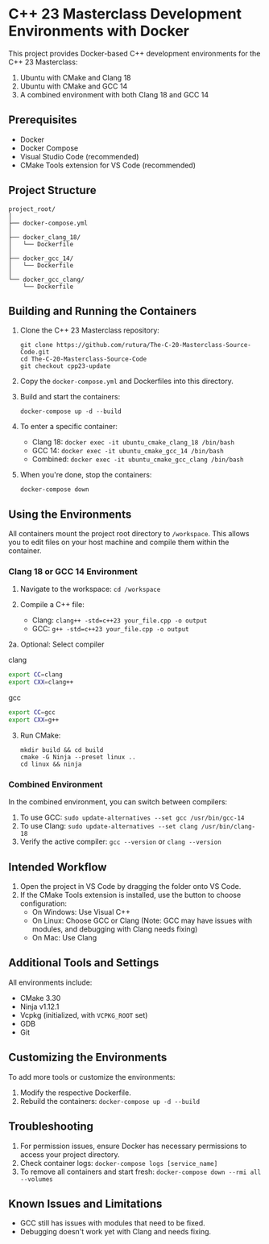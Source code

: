 # C++ 23 Masterclass Development Environments with Docker

This project provides Docker-based C++ development environments for the C++ 23 Masterclass:

1. Ubuntu with CMake and Clang 18
2. Ubuntu with CMake and GCC 14
3. A combined environment with both Clang 18 and GCC 14

## Prerequisites

- Docker
- Docker Compose
- Visual Studio Code (recommended)
- CMake Tools extension for VS Code (recommended)

## Project Structure

```
project_root/
│
├── docker-compose.yml
│
├── docker_clang_18/
│   └── Dockerfile
│
├── docker_gcc_14/
│   └── Dockerfile
│
└── docker_gcc_clang/
    └── Dockerfile
```

## Building and Running the Containers

1. Clone the C++ 23 Masterclass repository:
   ```
   git clone https://github.com/rutura/The-C-20-Masterclass-Source-Code.git
   cd The-C-20-Masterclass-Source-Code
   git checkout cpp23-update
   ```

2. Copy the `docker-compose.yml` and Dockerfiles into this directory.

3. Build and start the containers:
   ```
   docker-compose up -d --build
   ```

4. To enter a specific container:
   - Clang 18: `docker exec -it ubuntu_cmake_clang_18 /bin/bash`
   - GCC 14: `docker exec -it ubuntu_cmake_gcc_14 /bin/bash`
   - Combined: `docker exec -it ubuntu_cmake_gcc_clang /bin/bash`

5. When you're done, stop the containers:
   ```
   docker-compose down
   ```

## Using the Environments

All containers mount the project root directory to `/workspace`. This allows you to edit files on your host machine and compile them within the container.

### Clang 18 or GCC 14 Environment

1. Navigate to the workspace: `cd /workspace`

2. Compile a C++ file:
   - Clang: `clang++ -std=c++23 your_file.cpp -o output`
   - GCC: `g++ -std=c++23 your_file.cpp -o output`

2a. Optional: Select compiler

clang

```bash
export CC=clang
export CXX=clang++
```
gcc

```bash
export CC=gcc
export CXX=g++
```
3. Run CMake:
   ```
   mkdir build && cd build
   cmake -G Ninja --preset linux ..
   cd linux && ninja
   ```

### Combined Environment

In the combined environment, you can switch between compilers:

1. To use GCC: `sudo update-alternatives --set gcc /usr/bin/gcc-14`
2. To use Clang: `sudo update-alternatives --set clang /usr/bin/clang-18`
3. Verify the active compiler: `gcc --version` or `clang --version`

## Intended Workflow

1. Open the project in VS Code by dragging the folder onto VS Code.
2. If the CMake Tools extension is installed, use the button to choose configuration:
   - On Windows: Use Visual C++
   - On Linux: Choose GCC or Clang (Note: GCC may have issues with modules, and debugging with Clang needs fixing)
   - On Mac: Use Clang

## Additional Tools and Settings

All environments include:
- CMake 3.30
- Ninja v1.12.1
- Vcpkg (initialized, with `VCPKG_ROOT` set)
- GDB
- Git

## Customizing the Environments

To add more tools or customize the environments:

1. Modify the respective Dockerfile.
2. Rebuild the containers: `docker-compose up -d --build`

## Troubleshooting

1. For permission issues, ensure Docker has necessary permissions to access your project directory.
2. Check container logs: `docker-compose logs [service_name]`
3. To remove all containers and start fresh: `docker-compose down --rmi all --volumes`

## Known Issues and Limitations

- GCC still has issues with modules that need to be fixed.
- Debugging doesn't work yet with Clang and needs fixing.
